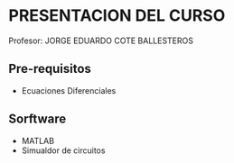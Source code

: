 # PRESENTACION DEL CURSO
Profesor: JORGE EDUARDO COTE BALLESTEROS
## Pre-requisitos 
- Ecuaciones Diferenciales
## Sorftware 
- MATLAB
- Simualdor de circuitos
